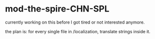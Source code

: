 # mod-the-spire-CHN-SPL

currently working on this before I got tired or not interested anymore.

the plan is: 
for every single file in /localization, translate strings inside it.
